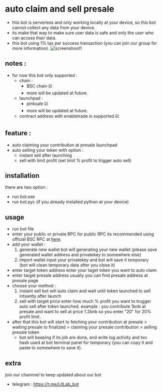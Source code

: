 # auto claim and sell presale
- this bot is serverless and only working locally at your device, so this bot cannot collect any data from your device.
- its make that way to make sure user data is safe and only the user who can access their data.
- this bot using 1% tax per success transaction (you can join our group for more information).
![screenshoot1](https://github.com/Lit-Lab/Auto-claim-and-sell-presale-pinksale/assets/139533775/13307d85-8b2e-487c-92bd-b6c29f494ae4)

## notes :
- for now this bot only supported :
  - chain :
    - BSC chain :ballot_box_with_check:
    - more will be updated at future.
  - launchpad :
    - pinksale :ballot_box_with_check:
    - more will be updated at future.
  - contract address with enabletrade is supported :ballot_box_with_check:

## feature : 
- auto claiming your contribution at presale launchpad
- auto selling your token with option :
  - instant sell after launching
  - sell with limit profit (set limit % profit to trigger auto sell)

## installation
there are two option :
- run bot.exe
- run bot.pyc (if you already installed python at your device)

## usage
- run bot file
- enter your public or private RPC
  for public RPC its recommended using official BSC RPC at [here](https://docs.bscscan.com/misc-tools-and-utilities/public-rpc-nodes).
- add your wallet :
  1. generate new wallet
     bot will generating your new wallet (please save generated wallet address and privatekey to somewhere else)
  2. import wallet
     input your privatekey and bot will save it temporary (bot will clean temporary data after you close it)
- enter target token address
  enter your taget token you want to auto claim
- enter target presale address
  usually you can find presale address at presale page
- choose your method :
  1. instant sell
     bot will auto claim and wait until token launched to sell intsantly after launch
  2. sell with target price
     enter how much % profit you want to trugger auto sell after token launched. example : you contribute 1bnb at presale and want to sell at price 1.2bnb so you enter "20" for 20% profit limit.
- after that this bot will start to fetching your contribution at presale > waiting presale to finalized > claiming your presale contribution > selling presale token
  - bot will beeping if its job are done, and write log activity and txn hash used at bot terminal panel for temporary (you can copy it and paste to somewhere to save it).

## extra
join our channnel to keep updated about our bot
- telegram : https://t.me/LitLab_bot

